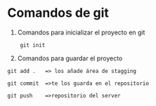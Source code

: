 # Comandos de git

1. Comandos para inicializar el proyecto en git

```
    git init
```

2. Comandos para guardar el proyecto

```
git add .   => los añade área de stagging
```
```
git commit  =>te los guarda en el repositorio
```
```
git push    =>repositorio del server
```